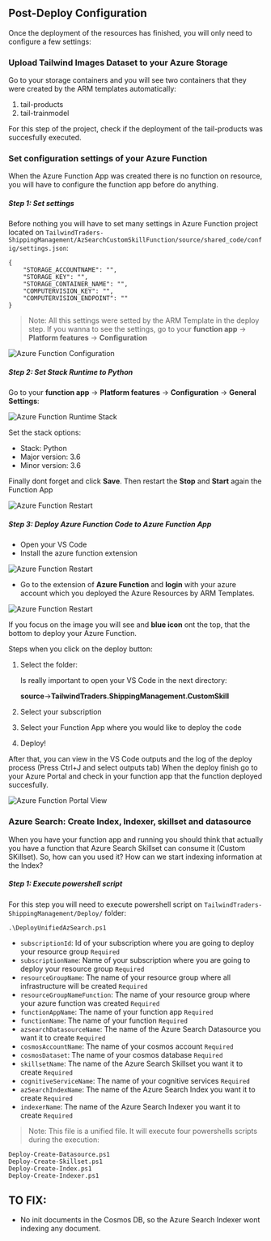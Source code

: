 ## Post-Deploy Configuration

Once the deployment of the resources has finished, you will only need to configure a few settings:

### Upload Tailwind Images Dataset to your Azure Storage

Go to your storage containers and you will see two containers that they were created by the ARM templates automatically:

1. tail-products
2. tail-trainmodel

For this step of the project, check if the deployment of the tail-products was succesfully executed.

### Set configuration settings of your Azure Function

When the Azure Function App was created there is no function on resource, you will have to configure the function app before do anything.

##### Step 1: Set settings

Before nothing you will have to set many settings in Azure Function project located on `TailwindTraders-ShippingManagement/AzSearchCustomSkillFunction/source/shared_code/config/settings.json`:
```
{
    "STORAGE_ACCOUNTNAME": "",
    "STORAGE_KEY": "",
    "STORAGE_CONTAINER_NAME": "",
    "COMPUTERVISION_KEY": "",
    "COMPUTERVISION_ENDPOINT": ""
}
```
>Note: All this settings were setted by the ARM Template in the deploy step. If you wanna to see the settings, go to your **function app** -> **Platform features** -> **Configuration**

![Azure Function Configuration](../readme/azure-function-configurations.png)

#####  Step 2: Set Stack Runtime to Python

Go to your **function app** -> **Platform features** -> **Configuration** -> **General Settings**:

![Azure Function Runtime Stack](../readme/azure-function-runtimestack.png)

Set the stack options:

- Stack: Python
- Major version: 3.6
- Minor version: 3.6

Finally dont forget and click **Save**. Then restart the  **Stop** and  **Start** again the Function App

![Azure Function Restart](../readme/azure-function-restartfunctionapp.png)


##### Step 3: Deploy Azure Function Code to Azure Function App

- Open your VS Code
- Install the azure function extension

![Azure Function Restart](../readme/azure-function-vscodeextension.png)

- Go to the extension of **Azure Function** and **login** with your azure account which you deployed the Azure Resources by ARM Templates.

![Azure Function Restart](../readme/azure-function-vscodedeploy.png)

If you focus on the image you will see and **blue icon** ont the top, that the bottom to deploy your Azure Function. 

Steps when you click on the deploy button:

1. Select the folder: 

    Is really important to open your VS Code in the next directory:

    **source**->**TailwindTraders.ShippingManagement.CustomSkill**
2. Select your subscription
3. Select your Function App where you would like to deploy the code
4. Deploy!

After that, you can view in the VS Code outputs and the log of the deploy process (Press Ctrl+J and select outputs tab)
When the deploy finish go to your Azure Portal and check in your function app that the function deployed succesfully.

![Azure Function Portal View](../readme/azure-function-portalfunction-view.png)

### Azure Search: Create Index, Indexer, skillset and datasource

When you have your function app and running you should think that actually you have a function that Azure Search Skillset can consume it (Custom SKillset).
So, how can you used it? How can we start indexing information at the Index?

##### Step 1: Execute powershell script
For this step you will need to execute powershell script on `TailwindTraders-ShippingManagement/Deploy/` folder:

```
.\DeployUnifiedAzSearch.ps1
```

- `subscriptionId`: Id of your subscription where you are going to deploy your resource group `Required`
- `subscriptionName`: Name of your subscription where you are going to deploy your resource group `Required`
- `resourceGroupName`: The name of your resource group where all infrastructure will be created `Required`
- `resourceGroupNameFunction`: The name of your resource group where your azure function was created `Required`
- `functionAppName`: The name of your function app `Required`
- `functionName`: The name of your function `Required`
- `azsearchDatasourceName`: The name of the Azure Search Datasource you want it to create `Required`
- `cosmosAccountName`: The name of your cosmos account `Required`
- `cosmosDataset`: The name of your cosmos database `Required`
- `skillsetName`: The name of the Azure Search Skillset you want it to create `Required`
- `cognitiveServiceName`: The name of your cognitive services `Required`
- `azSearchIndexName`: The name of the Azure Search Index you want it to create `Required`
- `indexerName`: The name of the Azure Search Indexer you want it to create `Required`

>Note: This file is a unified file. It will execute four powershells scripts during the execution:

    Deploy-Create-Datasource.ps1
    Deploy-Create-Skillset.ps1
    Deploy-Create-Index.ps1
    Deploy-Create-Indexer.ps1

## TO FIX:

- No init documents in the Cosmos DB, so the Azure Search Indexer wont indexing any document.